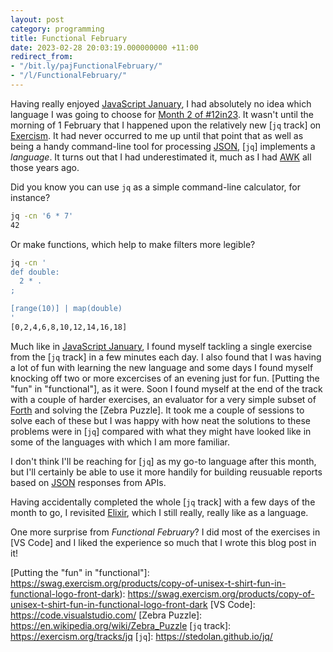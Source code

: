 ```yaml
---
layout: post
category: programming
title: Functional February
date: 2023-02-28 20:03:19.000000000 +11:00
redirect_from:
- "/bit.ly/pajFunctionalFebruary/"
- "/l/FunctionalFebruary/"
---
```

Having really enjoyed [JavaScript January], I had absolutely no idea which language I was going to choose for [Month 2 of #12in23]. It wasn't until the morning of 1 February that I happened upon the relatively new [`jq` track] on [Exercism]. It had never occurred to me up until that point that as well as being a handy command-line tool for processing [JSON], [`jq`] implements a _language_. It turns out that I had underestimated it, much as I had [AWK] all those years ago.

Did you know you can use `jq` as a simple command-line calculator, for instance?

```sh
jq -cn '6 * 7'
42
```

Or make functions, which help to make filters more legible?

```sh
jq -cn '
def double:
  2 * .
;

[range(10)] | map(double) 
'
[0,2,4,6,8,10,12,14,16,18]
```

Much like in [JavaScript January], I found myself tackling a single exercise from the [`jq` track] in a few minutes each day. I also found that I was having a lot of fun with learning the new language and some days I found myself knocking off two or more excercises of an evening just for fun. [Putting the "fun" in "functional"], as it were. Soon I found myself at the end of the track with a couple of harder exercises, an evaluator for a very simple subset of [Forth] and solving the [Zebra Puzzle]. It took me a couple of sessions to solve each of these but I was happy with how neat the solutions to these problems were in [`jq`] compared with what they might have looked like in some of the languages with which I am more familiar.

I don't think I'll be reaching for [`jq`] as my go-to language after this month, but I'll certainly be able to use it more handily for building reusuable reports based on [JSON] responses from APIs.

Having accidentally completed the whole [`jq` track] with a few days of the month to go, I revisited [Elixir], which I still really, really like as a language.

One more surprise from _Functional February_? I did most of the exercises in [VS Code] and I liked the experience so much that I wrote this blog post in it!

<!-- Links -->
[AWK]: https://github.com/johnsyweb/totes-awks
[Elixir]: https://exercism.org/tracks/elixir
[Exercism]: https://exercism.org/
[Forth]: https://en.wikipedia.org/wiki/Forth_(programming_language)
[JSON]: https://www.json.org/
[JavaScript January]: https://johnsy.com/blog/2023/01/31/javascript-january/
[Month 2 of #12in23]: https://exercism.org/challenges/12in23
[Putting the "fun" in "functional"]: https://swag.exercism.org/products/copy-of-unisex-t-shirt-fun-in-functional-logo-front-dark): https://swag.exercism.org/products/copy-of-unisex-t-shirt-fun-in-functional-logo-front-dark
[VS Code]: https://code.visualstudio.com/
[Zebra Puzzle]: https://en.wikipedia.org/wiki/Zebra_Puzzle
[`jq` track]: https://exercism.org/tracks/jq
[`jq`]: https://stedolan.github.io/jq/
